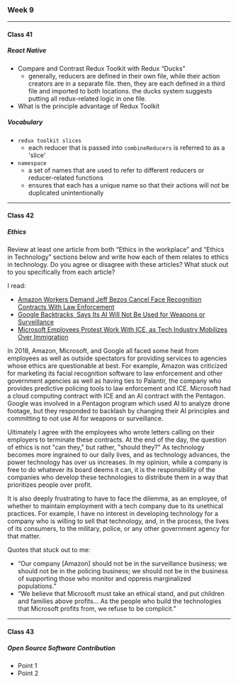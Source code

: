 ### Week 9

***

#### Class 41

##### React Native
* Compare and Contrast Redux Toolkit with Redux “Ducks”
  * generally, reducers are defined in their own file, while their action creators are in a separate file. then, they are each defined in a third file and imported to both locations. the ducks system suggests putting all redux-related logic in one file.
* What is the principle advantage of Redux Toolkit
 
##### Vocabulary
* `redux toolkit slices`
  * each reducer that is passed into `combineReducers` is referred to as a 'slice'
* `namespace`
  * a set of names that are used to refer to different reducers or reducer-related functions
  * ensures that each has a unique name so that their actions will not be duplicated unintentionally
    
***

#### Class 42

##### Ethics
Review at least one article from both “Ethics in the workplace” and “Ethics in Technology” sections below and write how each of them relates to ethics in technology. Do you agree or disagree with these articles? What stuck out to you specifically from each article?

I read:
* [Amazon Workers Demand Jeff Bezos Cancel Face Recognition Contracts With Law Enforcement](https://gizmodo.com/amazon-workers-demand-jeff-bezos-cancel-face-recognitio-1827037509)
* [Google Backtracks, Says Its AI Will Not Be Used for Weapons or Surveillance](https://gizmodo.com/in-reversal-google-says-its-ai-will-not-be-used-for-we-1826649327)
* [Microsoft Employees Protest Work With ICE, as Tech Industry Mobilizes Over Immigration](https://www.nytimes.com/2018/06/19/technology/tech-companies-immigration-border.html)

In 2018, Amazon, Microsoft, and Google all faced some heat from employees as well as outside spectators for providing services to agencies whose ethics are questionable at best. For example, Amazon was criticized for marketing its facial recognition software to law enforcement and other government agencies as well as having ties to Palantir, the company who provides predictive policing tools to law enforcement and ICE. Microsoft had a cloud computing contract with ICE and an AI contract with the Pentagon. Google was involved in a Pentagon program which used AI to analyze drone footage, but they responded to backlash by changing their AI principles and committing to not use AI for weapons or surveillance.

Ultimately I agree with the employees who wrote letters calling on their employers to terminate these contracts. At the end of the day, the question of ethics is not "can they," but rather, "should they?" As technology becomes more ingrained to our daily lives, and as technology advances, the power technology has over us increases. In my opinion, while a company is free to do whatever its board deems it can, it is the responsibility of the companies who develop these technologies to distribute them in a way that prioritizes people over profit. 

It is also deeply frustrating to have to face the dilemma, as an employee, of whether to maintain employment with a tech company due to its unethical practices. For example, I have no interest in developing technology for a company who is willing to sell that technology, and, in the process, the lives of its consumers, to the military, police, or any other government agency for that matter.

Quotes that stuck out to me:
* “Our company [Amazon] should not be in the surveillance business; we should not be in the policing business; we should not be in the business of supporting those who monitor and oppress marginalized populations.”
* “We believe that Microsoft must take an ethical stand, and put children and families above profits... As the people who build the technologies that Microsoft profits from, we refuse to be complicit.”
  
***
  
#### Class 43

##### Open Source Software Contribution
* Point 1
* Point 2
